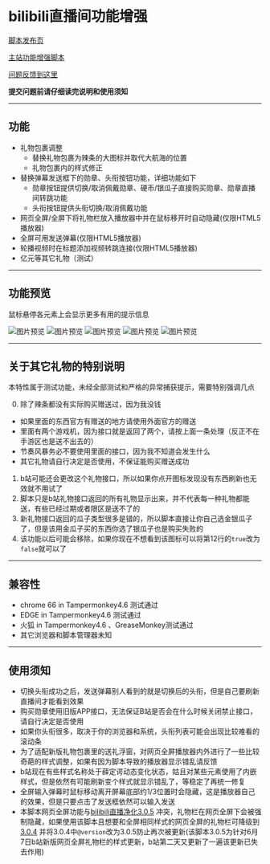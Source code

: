 bilibili直播间功能增强
=======================

[脚本发布页](https://greasyfork.org/zh-CN/scripts/368635)

[主站功能增强脚本](https://greasyfork.org/zh-CN/scripts/368446)

[问题反馈到这里](https://github.com/indefined/UserScript-for-Bilibili/issues)

**提交问题前请仔细读完说明和使用须知**

-------------------------
## 功能

- 礼物包裹调整
  - 替换礼物包裹为辣条的大图标并取代大航海的位置
  - 礼物包裹内的样式修正
- 替换弹幕发送框下的勋章、头衔按钮功能，详细功能如下
  - 勋章按钮提供切换/取消佩戴勋章、硬币/银瓜子直接购买勋章、勋章直播间转跳功能
  - 头衔按钮提供头衔切换/取消佩戴功能
- 网页全屏/全屏下将礼物栏放入播放器中并在鼠标移开时自动隐藏(仅限HTML5播放器)
- 全屏可用发送弹幕(仅限HTML5播放器)
- 轮播视频时在标题添加视频转跳连接(仅限HTML5播放器)
- 亿元等其它礼物（测试）

-------------------------
## 功能预览

鼠标悬停各元素上会显示更多有用的提示信息

![图片预览](https://greasyfork.org/system/screenshots/screenshots/000/011/233/original/blivePlus.medal.png)
![图片预览](https://greasyfork.org/system/screenshots/screenshots/000/011/234/original/blivePlus.title.png)
![图片预览](https://greasyfork.org/system/screenshots/screenshots/000/011/399/original/blivePlus.giftPackage.jpg)
![图片预览](https://greasyfork.org/system/screenshots/screenshots/000/011/400/original/blivePlus.otherGift.jpg)
![图片预览](https://greasyfork.org/system/screenshots/screenshots/000/011/236/original/blivePlus.videoTitle.png)

-------------------------
## 关于其它礼物的特别说明

本特性属于测试功能，未经全部测试和严格的异常捕获提示，需要特别强调几点

0. 除了辣条都没有实际购买赠送过，因为我没钱
  - 如果里面的东西官方有赠送的地方请使用外面官方的赠送
  - 里面有两个游戏机，因为接口就是返回了两个，请按上面一条处理（反正不在手游区也是送不出去的）
  - 节奏风暴务必不要使用里面的接口，因为我不知道会发生什么
  - 其它礼物请自行决定是否使用，不保证能购买赠送成功
1. b站可能还会更改这个礼物接口，所以如果你点开图标发现没有东西刷新也无效就不用试了
2. 脚本只是b站礼物接口返回的所有礼物显示出来，并不代表每一种礼物都能送，有些已经过期或者限区是送不了的
3. 新礼物接口返回的瓜子类型很多是错的，所以脚本直接让你自己选金银瓜子了，但是该用金瓜子买的东西你选了银瓜子也是购买失败的
4. 该功能以后可能会移除，如果你现在不想看到该图标可以将第12行的`true`改为`false`就可以了

-------------------------
## 兼容性

- chrome 66 in Tampermonkey4.6 测试通过
- EDGE in Tampermonkey4.6 测试通过
- 火狐 in Tampermonkey4.6 、GreaseMonkey测试通过
- 其它浏览器和脚本管理器未知

-------------------------
## 使用须知

- 切换头衔成功之后，发送弹幕别人看到的就是切换后的头衔，但是自己要刷新直播间才能看到效果
- 购买勋章使用旧版APP接口，无法保证B站是否会在什么时候关闭禁止接口，请自行决定是否使用
- 如果你头衔很多，取决于你的浏览器和系统，头衔列表可能会出现比较难看的滚动条
- 为了适配新版礼物包裹里的送礼浮窗，对网页全屏播放器内外进行了一些比较奇葩的样式调整，如果有因为脚本导致的播放器显示错乱请反馈
- b站现在有些样式名称处于薛定谔动态变化状态，姑且对某些元素使用了内嵌样式，但是依然有可能刷新变个样式就显示错乱了，等稳定了再统一修复
- 全屏输入弹幕时鼠标移动离开屏幕底部约1/3位置时会隐藏，这是播放器自己的效果，但是只要点击了发送框依然可以输入发送
- 本脚本网页全屏功能与[bilibili直播净化3.0.5](https://greasyfork.org/zh-CN/scripts/21416?version=603765) 冲突，礼物栏在网页全屏下会被强制隐藏，如果使用该脚本且想要和全屏相同样式的网页全屏的礼物栏可降级到 [3.0.4](https://greasyfork.org/zh-CN/scripts/21416?version=257718) 并将3.0.4中`@version`改为3.0.5防止再次被更新(该脚本3.0.5为针对6月7日b站新版网页全屏礼物栏的样式更新，b站第二天又更新了一遍该更新已失去作用)
